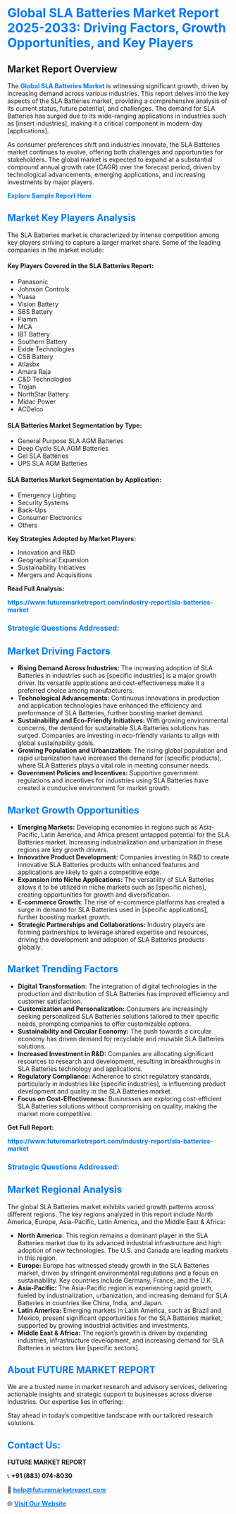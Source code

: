 <h1 style="color: #007BFF;">Global SLA Batteries Market Report 2025-2033: Driving Factors, Growth Opportunities, and Key Players</h1>

<section id="overview">
<h2>Market Report Overview</h2>
<p>The <a href="https://www.futuremarketreport.com/industry-report/sla-batteries-market" style="color: #007BFF; text-decoration: none;"><strong>Global SLA Batteries Market</strong></a> is witnessing significant growth, driven by increasing demand across various industries. This report delves into the key aspects of the SLA Batteries market, providing a comprehensive analysis of its current status, future potential, and challenges. The demand for SLA Batteries has surged due to its wide-ranging applications in industries such as [insert industries], making it a critical component in modern-day [applications].</p>
<p>As consumer preferences shift and industries innovate, the SLA Batteries market continues to evolve, offering both challenges and opportunities for stakeholders. The global market is expected to expand at a substantial compound annual growth rate (CAGR) over the forecast period, driven by technological advancements, emerging applications, and increasing investments by major players.</p>
</section>

<section id="overview">
<p><a href="https://www.futuremarketreport.com/request-sample/reportId=105021" style="color: #007BFF; text-decoration: none;"><strong>Explore Sample Report Here</strong></a></p>
</section>

<section id="key-players">
<h2 style="color: #007BFF;">Market Key Players Analysis</h2>
<p>The SLA Batteries market is characterized by intense competition among key players striving to capture a larger market share. Some of the leading companies in the market include:</p>
<h4>Key Players Covered in the SLA Batteries Report:</h4>
<ul><li>Panasonic</li><li>Johnson Controls</li><li>Yuasa</li><li>Vision Battery</li><li>SBS Battery</li><li>Fiamm</li><li>MCA</li><li>IBT Battery</li><li>Southern Battery</li><li>Exide Technologies</li><li>CSB Battery</li><li>Atlasbx</li><li>Amara Raja</li><li>C&amp;D Technologies</li><li>Trojan</li><li>NorthStar Battery</li><li>Midac Power</li><li>ACDelco</li></ul>
<h4>SLA Batteries Market Segmentation by Type:</h4>
<ul><li>General Purpose SLA AGM Batteries</li><li>Deep Cycle SLA AGM Batteries</li><li>Gel SLA Batteries</li><li>UPS SLA AGM Batteries</li></ul>

<h4>SLA Batteries Market Segmentation by Application:</h4>
<ul><li>Emergency Lighting</li><li>Security Systems</li><li>Back-Ups</li><li>Consumer Electronics</li><li>Others</li></ul>
<p><strong>Key Strategies Adopted by Market Players:</strong></p>
<ul>
<li>Innovation and R&D</li>
<li>Geographical Expansion</li>
<li>Sustainability Initiatives</li>
<li>Mergers and Acquisitions</li>
</ul>
</section>

<section>
<p><strong>Read Full Analysis: </strong></p><a href="https://www.futuremarketreport.com/industry-report/sla-batteries-market" style="color: #007BFF; text-decoration: none;"><strong>https://www.futuremarketreport.com/industry-report/sla-batteries-market</strong></a>
<h3 style="color: #007BFF;">Strategic Questions Addressed:</h3>
</section>

<section id="driving-factors">
<h2 style="color: #007BFF;">Market Driving Factors</h2>
<ul>
<li><strong>Rising Demand Across Industries:</strong> The increasing adoption of SLA Batteries in industries such as [specific industries] is a major growth driver. Its versatile applications and cost-effectiveness make it a preferred choice among manufacturers.</li>
<li><strong>Technological Advancements:</strong> Continuous innovations in production and application technologies have enhanced the efficiency and performance of SLA Batteries, further boosting market demand.</li>
<li><strong>Sustainability and Eco-Friendly Initiatives:</strong> With growing environmental concerns, the demand for sustainable SLA Batteries solutions has surged. Companies are investing in eco-friendly variants to align with global sustainability goals.</li>
<li><strong>Growing Population and Urbanization:</strong> The rising global population and rapid urbanization have increased the demand for [specific products], where SLA Batteries plays a vital role in meeting consumer needs.</li>
<li><strong>Government Policies and Incentives:</strong> Supportive government regulations and incentives for industries using SLA Batteries have created a conducive environment for market growth.</li>
</ul>
</section>

<section id="growth-opportunities">
<h2 style="color: #007BFF;">Market Growth Opportunities</h2>
<ul>
<li><strong>Emerging Markets:</strong> Developing economies in regions such as Asia-Pacific, Latin America, and Africa present untapped potential for the SLA Batteries market. Increasing industrialization and urbanization in these regions are key growth drivers.</li>
<li><strong>Innovative Product Development:</strong> Companies investing in R&D to create innovative SLA Batteries products with enhanced features and applications are likely to gain a competitive edge.</li>
<li><strong>Expansion into Niche Applications:</strong> The versatility of SLA Batteries allows it to be utilized in niche markets such as [specific niches], creating opportunities for growth and diversification.</li>
<li><strong>E-commerce Growth:</strong> The rise of e-commerce platforms has created a surge in demand for SLA Batteries used in [specific applications], further boosting market growth.</li>
<li><strong>Strategic Partnerships and Collaborations:</strong> Industry players are forming partnerships to leverage shared expertise and resources, driving the development and adoption of SLA Batteries products globally.</li>
</ul>
</section>

<section id="trending-factors">
<h2 style="color: #007BFF;">Market Trending Factors</h2>
<ul>
<li><strong>Digital Transformation:</strong> The integration of digital technologies in the production and distribution of SLA Batteries has improved efficiency and customer satisfaction.</li>
<li><strong>Customization and Personalization:</strong> Consumers are increasingly seeking personalized SLA Batteries solutions tailored to their specific needs, prompting companies to offer customizable options.</li>
<li><strong>Sustainability and Circular Economy:</strong> The push towards a circular economy has driven demand for recyclable and reusable SLA Batteries solutions.</li>
<li><strong>Increased Investment in R&D:</strong> Companies are allocating significant resources to research and development, resulting in breakthroughs in SLA Batteries technology and applications.</li>
<li><strong>Regulatory Compliance:</strong> Adherence to strict regulatory standards, particularly in industries like [specific industries], is influencing product development and quality in the SLA Batteries market.</li>
<li><strong>Focus on Cost-Effectiveness:</strong> Businesses are exploring cost-efficient SLA Batteries solutions without compromising on quality, making the market more competitive.</li>
</ul>
</section>

<section>
<p><strong>Get Full Report: </strong></p><a href="https://www.futuremarketreport.com/industry-report/sla-batteries-market" style="color: #007BFF; text-decoration: none;"><strong>https://www.futuremarketreport.com/industry-report/sla-batteries-market</strong></a>
<h3 style="color: #007BFF;">Strategic Questions Addressed:</h3>
</section>


<section id="regional-analysis">
<h2 style="color: #007BFF;">Market Regional Analysis</h2>
<p>The global SLA Batteries market exhibits varied growth patterns across different regions. The key regions analyzed in this report include North America, Europe, Asia-Pacific, Latin America, and the Middle East & Africa:</p>
<ul>
<li><strong>North America:</strong> This region remains a dominant player in the SLA Batteries market due to its advanced industrial infrastructure and high adoption of new technologies. The U.S. and Canada are leading markets in this region.</li>
<li><strong>Europe:</strong> Europe has witnessed steady growth in the SLA Batteries market, driven by stringent environmental regulations and a focus on sustainability. Key countries include Germany, France, and the U.K.</li>
<li><strong>Asia-Pacific:</strong> The Asia-Pacific region is experiencing rapid growth, fueled by industrialization, urbanization, and increasing demand for SLA Batteries in countries like China, India, and Japan.</li>
<li><strong>Latin America:</strong> Emerging markets in Latin America, such as Brazil and Mexico, present significant opportunities for the SLA Batteries market, supported by growing industrial activities and investments.</li>
<li><strong>Middle East & Africa:</strong> The region’s growth is driven by expanding industries, infrastructure development, and increasing demand for SLA Batteries in sectors like [specific sectors].</li>
</ul>
</section>

<footer>
<h2 style="color: #007BFF;">About FUTURE MARKET REPORT</h2>
<p>We are a trusted name in market research and advisory services, delivering actionable insights and strategic support to businesses across diverse industries. Our expertise lies in offering:</p>

<p>Stay ahead in today’s competitive landscape with our tailored research solutions.</p>

<h2 style="color: #007BFF;">Contact Us:</h2>
<p><strong>FUTURE MARKET REPORT</strong></p>
<p>📞 <strong>+91 (883) 074-8030</strong></p>
<p>📧 <strong><a href="mailto:help@futuremarketreport.com" style="color: #007BFF;">help@futuremarketreport.com</a></strong></p>
<p>🌐 <strong><a href="https://www.futuremarketreport.com/" style="color: #007BFF;">Visit Our Website</a></strong></p>
</footer>